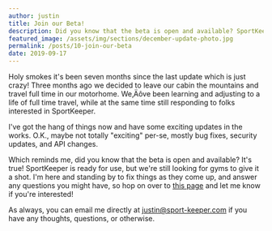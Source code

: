 ```yaml
---
author: justin
title: Join our Beta!
description: Did you know that the beta is open and available? SportKeeper is ready for use, but we're still looking for gyms to give it a shot.
featured_image: /assets/img/sections/december-update-photo.jpg
permalink: /posts/10-join-our-beta
date: 2019-09-17
---
```


Holy smokes it's been seven months since the last update which is just crazy! Three months ago we decided to leave our cabin the mountains and travel full time in our motorhome. We‚Äôve been learning and adjusting to a life of full time travel, while at the same time still responding to folks interested in SportKeeper.

I've got the hang of things now and have some exciting updates in the works. O.K., maybe not totally "exciting" per-se, mostly bug fixes, security updates, and API changes.

Which reminds me, did you know that the beta is open and available? It's true! SportKeeper is ready for use, but we're still looking for gyms to give it a shot. I'm here and standing by to fix things as they come up, and answer any questions you might have, so hop on over to [this page](https://sport-keeper.com/beta) and let me know if you're interested!

As always, you can email me directly at [justin@sport-keeper.com](mailto:justin@sport-keeper.com) if you have any thoughts, questions, or otherwise.